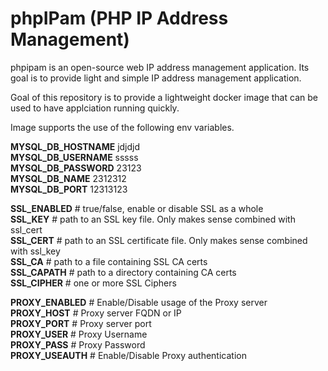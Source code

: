 # phpIPam (PHP IP Address Management)
phpipam is an open-source web IP address management application. Its goal is to provide light and simple IP address management application.

Goal of this repository is to provide a lightweight docker image that can be used to have applciation running quickly. 

Image supports the use of the following env variables.

**MYSQL_DB_HOSTNAME** jdjdjd  
**MYSQL_DB_USERNAME** sssss  
**MYSQL_DB_PASSWORD** 23123   
**MYSQL_DB_NAME**     2312312  
**MYSQL_DB_PORT**     12313123  

**SSL_ENABLED**  # true/false, enable or disable SSL as a whole  
**SSL_KEY**      # path to an SSL key file. Only makes sense combined with ssl_cert  
**SSL_CERT**     # path to an SSL certificate file. Only makes sense combined with ssl_key  
**SSL_CA**       # path to a file containing SSL CA certs  
**SSL_CAPATH**   # path to a directory containing CA certs  
**SSL_CIPHER**   # one or more SSL Ciphers  

**PROXY_ENABLED**  # Enable/Disable usage of the Proxy server  
**PROXY_HOST**     # Proxy server FQDN or IP  
**PROXY_PORT**     # Proxy server port  
**PROXY_USER**     # Proxy Username  
**PROXY_PASS**     # Proxy Password  
**PROXY_USEAUTH**  # Enable/Disable Proxy authentication  

